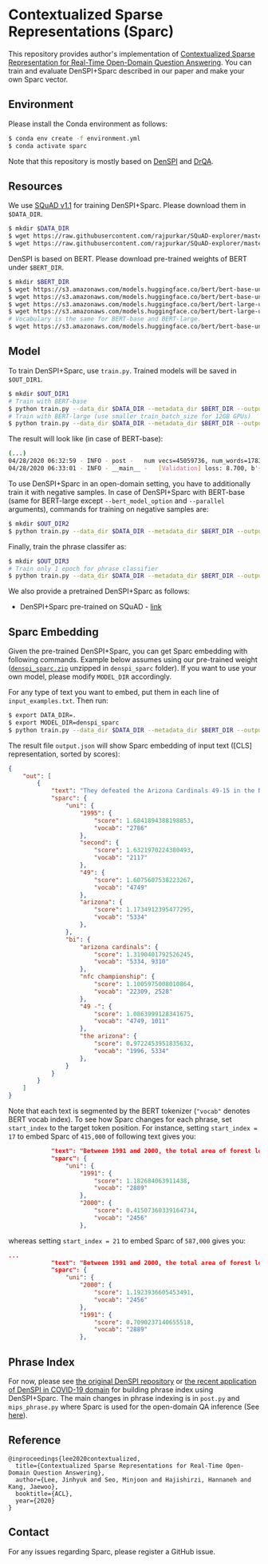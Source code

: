 # Contextualized Sparse Representations (Sparc)
This repository provides author's implementation of [Contextualized Sparse Representation for Real-Time Open-Domain Question Answering](https://arxiv.org/abs/1911.02896). You can train and evaluate DenSPI+Sparc described in our paper and make your own Sparc vector.

## Environment
Please install the Conda environment as follows:
```bash
$ conda env create -f environment.yml
$ conda activate sparc
```
Note that this repository is mostly based on [DenSPI](https://github.com/uwnlp/denspi) and [DrQA](https://github.com/facebookresearch/DrQA).

## Resources
We use [SQuAD v1.1](https://github.com/rajpurkar/SQuAD-explorer/tree/master/dataset) for training DenSPI+Sparc. Please download them in `$DATA_DIR`.
```bash
$ mkdir $DATA_DIR
$ wget https://raw.githubusercontent.com/rajpurkar/SQuAD-explorer/master/dataset/train-v1.1.json -O $DATA_DIR/train-v1.1.json
$ wget https://raw.githubusercontent.com/rajpurkar/SQuAD-explorer/master/dataset/dev-v1.1.json -O $DATA_DIR/dev-v1.1.json
```

DenSPI is based on BERT. Please download pre-trained weights of BERT under `$BERT_DIR`.
```bash
$ mkdir $BERT_DIR
$ wget https://s3.amazonaws.com/models.huggingface.co/bert/bert-base-uncased-pytorch_model.bin -O $BERT_DIR/pytorch_model_base_uncased.bin
$ wget https://s3.amazonaws.com/models.huggingface.co/bert/bert-base-uncased-config.json -O $BERT_DIR/bert_config_base_uncased.json
$ wget https://s3.amazonaws.com/models.huggingface.co/bert/bert-large-uncased-pytorch_model.bin -O $BERT_DIR/pytorch_model_large_uncased.bin
$ wget https://s3.amazonaws.com/models.huggingface.co/bert/bert-large-uncased-config.json -O $BERT_DIR/bert_config_large_uncased.json
# Vocabulary is the same for BERT-base and BERT-large.
$ wget https://s3.amazonaws.com/models.huggingface.co/bert/bert-base-uncased-vocab.txt -O $BERT_DIR/vocab.txt
```

## Model
To train DenSPI+Sparc, use `train.py`. Trained models will be saved in `$OUT_DIR1`.
```bash
$ mkdir $OUT_DIR1
# Train with BERT-base
$ python train.py --data_dir $DATA_DIR --metadata_dir $BERT_DIR --output_dir $OUT_DIR1 --bert_model_option 'base_uncased' --train_file train-v1.1.json --predict_file dev-v1.1.json --do_train --do_predict --do_eval
# Train with BERT-large (use smaller train_batch_size for 12GB GPUs)
$ python train.py --data_dir $DATA_DIR --metadata_dir $BERT_DIR --output_dir $OUT_DIR1 --bert_model_option 'large_uncased' --parallel --train_file train-v1.1.json --predict_file dev-v1.1.json --do_train --do_predict --do_eval --train_batch_size 6
```

The result will look like (in case of BERT-base):
```bash
(...)
04/28/2020 06:32:59 - INFO - post -   num vecs=45059736, num_words=1783576, nvpw=25.2637
04/28/2020 06:33:01 - INFO - __main__ -   [Validation] loss: 8.700, b'{"exact_match": 75.10879848628193, "f1": 83.42143097917004}\n'
```

To use DenSPI+Sparc in an open-domain setting, you have to additionally train it with negative samples. In case of DenSPI+Sparc with BERT-base (same for BERT-large except `--bert_model_option` and `--parallel` arguments), commands for training on negative samples are:
```bash
$ mkdir $OUT_DIR2
$ python train.py --data_dir $DATA_DIR --metadata_dir $BERT_DIR --output_dir $OUT_DIR --bert_model_option 'base_uncased' --train_file train-v1.1.json --predict_file dev-v1.1.json --do_train_neg --do_predict --do_eval --do_load --load_dir $OUT_DIR1 --load_epoch 3
```

Finally, train the phrase classifer as:
```bash
$ mkdir $OUT_DIR3
# Train only 1 epoch for phrase classifier
$ python train.py --data_dir $DATA_DIR --metadata_dir $BERT_DIR --output_dir $OUT_DIR --bert_model_option 'base_uncased' --train_file train-v1.1.json --predict_file dev-v1.1.json --num_train_epochs 1 --do_train_filter --do_predict --do_eval --do_load --load_dir $OUT_DIR2 --load_epoch 3
```

We also provide a pretrained DenSPI+Sparc as follows:
* DenSPI+Sparc pre-trained on SQuAD - [link](https://drive.google.com/file/d/1lObQ2lX8bWwJRzUuEqH6kpPdSTmS_Zxw/view?usp=sharing)


## Sparc Embedding
Given the pre-trained DenSPI+Sparc, you can get Sparc embedding with following commands. Example below assumes using our pre-trained weight ([`denspi_sparc.zip`](https://drive.google.com/file/d/1lObQ2lX8bWwJRzUuEqH6kpPdSTmS_Zxw/view?usp=sharing) unzipped in `denspi_sparc` folder). If you want to use your own model, please modify `MODEL_DIR` accordingly.

For any type of text you want to embed, put them in each line of `input_examples.txt`. Then run:
```bash
$ export DATA_DIR=.
$ export MODEL_DIR=denspi_sparc
$ python train.py --data_dir $DATA_DIR --metadata_dir $BERT_DIR --output_dir $OUT_DIR --predict_file input_examples.txt --parallel --bert_model_option 'large_uncased' --do_load --load_dir $MODEL_DIR --load_epoch 1 --do_embed --dump_file output.json
```

The result file `output.json` will show Sparc embedding of input text ([CLS] representation, sorted by scores):
```json
{
    "out": [
        {
            "text": "They defeated the Arizona Cardinals 49-15 in the NFC Championship Game and advanced to their second Super Bowl appearance since the franchise was founded in 1995.",
            "sparc": {
                "uni": {
                    "1995": {
                        "score": 1.6841894388198853,
                        "vocab": "2786"
                    },
                    "second": {
                        "score": 1.6321970224380493,
                        "vocab": "2117"
                    },
                    "49": {
                        "score": 1.6075607538223267,
                        "vocab": "4749"
                    },
                    "arizona": {
                        "score": 1.1734912395477295,
                        "vocab": "5334"
                    },
                },
                "bi": {
                    "arizona cardinals": {
                        "score": 1.3190401792526245,
                        "vocab": "5334, 9310"
                    },
                    "nfc championship": {
                        "score": 1.1005975008010864,
                        "vocab": "22309, 2528"
                    },
                    "49 -": {
                        "score": 1.0863999128341675,
                        "vocab": "4749, 1011"
                    },
                    "the arizona": {
                        "score": 0.9722453951835632,
                        "vocab": "1996, 5334"
                    },
                }
            }
        }
    ]
}
```
Note that each text is segmented by the BERT tokenizer (`"vocab"` denotes BERT vocab index). To see how Sparc changes for each phrase, set `start_index` to the target token position. For instance, setting `start_index = 17` to embed Sparc of `415,000` of following text gives you:

```json
            "text": "Between 1991 and 2000, the total area of forest lost in the Amazon rose from 415,000 to 587,000 square kilometres.",
            "sparc": {
                "uni": {
                    "1991": {
                        "score": 1.182684063911438,
                        "vocab": "2889"
                    },
                    "2000": {
                        "score": 0.41507360339164734,
                        "vocab": "2456"
                    },
```
whereas setting `start_index = 21` to embed Sparc of `587,000` gives you:
```json
...
            "text": "Between 1991 and 2000, the total area of forest lost in the Amazon rose from 415,000 to 587,000 square kilometres.",
            "sparc": {
                "uni": {
                    "2000": {
                        "score": 1.1923936605453491,
                        "vocab": "2456"
                    },
                    "1991": {
                        "score": 0.7090237140655518,
                        "vocab": "2889"
                    },
```

## Phrase Index
For now, please see [the original DenSPI repository](https://github.com/uwnlp/denspi) or [the recent application of DenSPI in COVID-19 domain](https://github.com/dmis-lab/covidAsk) for building phrase index using DenSPI+Sparc.
The main changes in phrase indexing is in `post.py` and `mips_phrase.py` where Sparc is used for the open-domain QA inference (See [here](https://github.com/jhyuklee/sparc/blob/885729372706e227fa9c566ca51bd88de984710a/mips_phrase.py#L390-L410)).

## Reference
```
@inproceedings{lee2020contextualized,
  title={Contextualized Sparse Representations for Real-Time Open-Domain Question Answering},
  author={Lee, Jinhyuk and Seo, Minjoon and Hajishirzi, Hannaneh and Kang, Jaewoo},
  booktitle={ACL},
  year={2020}
}
```

## Contact
For any issues regarding Sparc, please register a GitHub issue.
